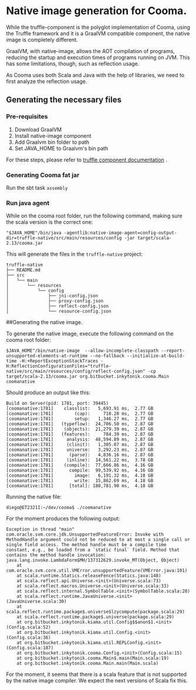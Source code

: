 # Native image generation for Cooma.


While the truffle-component is the polyglot implementation of Cooma, using the Truffle framework and it is a GraalVM compatible component, the native image is completely different.

GraalVM, with native-image, allows the AOT compilation of programs, reducing the startup and execution times of programs running on JVM. 
This has some limitations, though, such as reflection usage.

As Cooma uses both Scala and Java with the help of libraries, we need to first analyze the reflection usage.


## Generating the necessary files

### Pre-requisites

1. Download GraalVM
2. Install native-image component
3. Add Graalvm bin folder to path
3. Set JAVA_HOME to Graalvm's bin path

For these steps, please refer to [truffle component documentation](../truffle-component/README.md) .

### Generating Cooma fat jar

Run the sbt task ```assembly```

### Run java agent

While on the cooma root folder, run the following command, making sure the scala version is the correct one:

    "$JAVA_HOME"/bin/java -agentlib:native-image-agent=config-output-dir=truffle-native/src/main/resources/config -jar target/scala-2.13/cooma.jar

This will generate the files in the ```truffle-native``` project:

    truffle-native
    ├── README.md
    ├── src
    │   └── main
    │       └── resources
    │           └── config
    │               ├── jni-config.json
    │               ├── proxy-config.json
    │               ├── reflect-config.json
    │               └── resource-config.json


##Generating the native image.

To generate the native image, execute the following command on the cooma root folder:

    $JAVA_HOME"/bin/native-image  --allow-incomplete-classpath --report-unsupported-elements-at-runtime --no-fallback --initialize-at-build-time -H:+ReportExceptionStackTraces -H:ReflectionConfigurationFiles="truffle-native/src/main/resources/config/reflect-config.json" -cp target/scala-2.13/cooma.jar org.bitbucket.inkytonik.cooma.Main coomanative   

Should produce an output like this:

    Build on Server(pid: 1781, port: 39445)
    [coomanative:1781]    classlist:   5,693.91 ms,  2.77 GB
    [coomanative:1781]        (cap):     718.28 ms,  2.77 GB
    [coomanative:1781]        setup:   1,346.27 ms,  2.77 GB
    [coomanative:1781]   (typeflow):  24,706.50 ms,  2.87 GB
    [coomanative:1781]    (objects):  21,279.39 ms,  2.87 GB
    [coomanative:1781]   (features):     784.39 ms,  2.87 GB
    [coomanative:1781]     analysis:  48,594.89 ms,  2.87 GB
    [coomanative:1781]     (clinit):   1,305.07 ms,  2.87 GB
    [coomanative:1781]     universe:   3,292.23 ms,  2.87 GB
    [coomanative:1781]      (parse):   4,836.16 ms,  2.87 GB
    [coomanative:1781]     (inline):  14,561.22 ms,  3.78 GB
    [coomanative:1781]    (compile):  77,666.86 ms,  4.16 GB
    [coomanative:1781]      compile:  99,539.92 ms,  4.16 GB
    [coomanative:1781]        image:   6,191.32 ms,  4.18 GB
    [coomanative:1781]        write:  15,862.69 ms,  4.18 GB
    [coomanative:1781]      [total]: 180,781.90 ms,  4.18 GB

Running the native file:

    diego@ET2321I:~/dev/cooma$ ./coomanative

For the moment produces the following output:

    Exception in thread "main" com.oracle.svm.core.jdk.UnsupportedFeatureError: Invoke with MethodHandle argument could not be reduced to at most a single call or single field access. The method handle must be a compile time constant, e.g., be loaded from a `static final` field. Method that contains the method handle invocation: java.lang.invoke.LambdaForm$MH/137312629.invoke_MT(Object, Object)
        at com.oracle.svm.core.util.VMError.unsupportedFeature(VMError.java:101)
        at scala.runtime.Statics.releaseFence(Statics.java:148)
        at scala.reflect.api.Universe.<init>(Universe.scala:73)
        at scala.reflect.macros.Universe.<init>(Universe.scala:33)
        at scala.reflect.internal.SymbolTable.<init>(SymbolTable.scala:28)
        at scala.reflect.runtime.JavaUniverse.<init>(JavaUniverse.scala:30)
        at scala.reflect.runtime.package$.universe$lzycompute(package.scala:29)
        at scala.reflect.runtime.package$.universe(package.scala:29)
        at org.bitbucket.inkytonik.kiama.util.Config$$anon$1.<init>(Config.scala:52)
        at org.bitbucket.inkytonik.kiama.util.Config.<init>(Config.scala:36)
        at org.bitbucket.inkytonik.kiama.util.REPLConfig.<init>(Config.scala:187)
        at org.bitbucket.inkytonik.cooma.Config.<init>(Config.scala:15)
        at org.bitbucket.inkytonik.cooma.Main$.main(Main.scala:19)
        at org.bitbucket.inkytonik.cooma.Main.main(Main.scala)

For the moment, it seems that there is a scala feature that is not supported by the native image compiler.
We expect the next versions of Scala fix this.